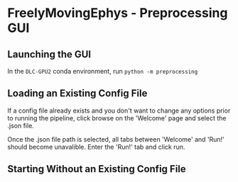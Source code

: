 # FreelyMovingEphys - Preprocessing GUI

## Launching the GUI
In the `DLC-GPU2` conda environment, run `python -m preprocessing`

## Loading an Existing Config File
If a config file already exists and you don't want to change any options prior to running the pipeline, click browse on the 'Welcome' page and select the .json file.

Once the .json file path is selected, all tabs between 'Welcome' and 'Run!' should become unavalible. Enter the 'Run!' tab and click run.

## Starting Without an Existing Config File

### 


